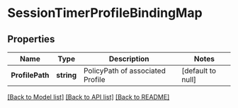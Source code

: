 # SessionTimerProfileBindingMap

## Properties
Name | Type | Description | Notes
------------ | ------------- | ------------- | -------------
**ProfilePath** | **string** | PolicyPath of associated Profile | [default to null]

[[Back to Model list]](../README.md#documentation-for-models) [[Back to API list]](../README.md#documentation-for-api-endpoints) [[Back to README]](../README.md)

